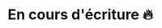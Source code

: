 <!--
date: en cours d'écriture 🔥
title: Devenir développeur
-->
En cours d'écriture 🔥
========================